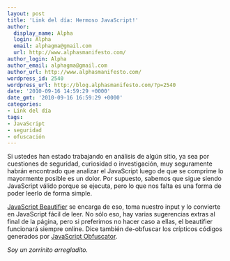 ```yaml
---
layout: post
title: 'Link del día: Hermoso JavaScript!'
author:
  display_name: Alpha
  login: Alpha
  email: alphagma@gmail.com
  url: http://www.alphasmanifesto.com/
author_login: Alpha
author_email: alphagma@gmail.com
author_url: http://www.alphasmanifesto.com/
wordpress_id: 2540
wordpress_url: http://blog.alphasmanifesto.com/?p=2540
date: '2010-09-16 14:59:29 +0000'
date_gmt: '2010-09-16 16:59:29 +0000'
categories:
- Link del día
tags:
- JavaScript
- seguridad
- ofuscación
---
```


Si ustedes han estado trabajando en análisis de algún sitio, ya sea por cuestiones de seguridad, curiosidad o investigación, muy seguramente habrán encontrado que analizar el JavaScript luego de que se comprime lo mayormente posible es un dolor. Por supuesto, sabemos que sigue siendo JavaScript válido porque se ejecuta, pero lo que nos falta es una forma de poder leerlo de forma simple.

[JavaScript Beautifier](http://jsbeautifier.org/) se encarga de eso, toma nuestro input y lo convierte en JavaScript fácil de leer. No sólo eso, hay varias sugerencias extras al final de la página, pero si preferimos no hacer caso a ellas, el beautifier funcionará siempre online. Dice también de-obfuscar los crípticos códigos generados por [JavaScript Obfuscator](http://javascriptobfuscator.com/).

_Soy un zorrinito arregladito._
